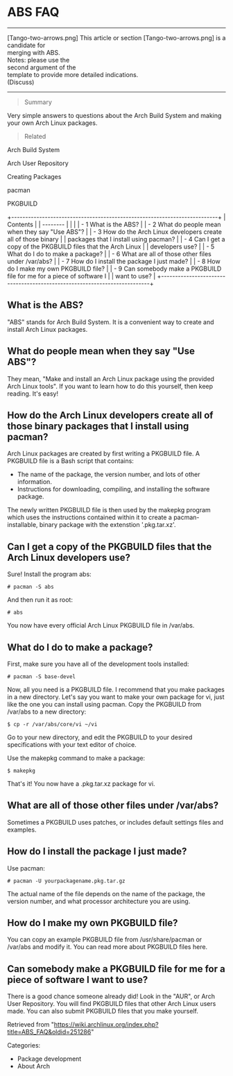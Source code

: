 ABS FAQ
=======

  ------------------------ ------------------------ ------------------------
  [Tango-two-arrows.png]   This article or section  [Tango-two-arrows.png]
                           is a candidate for       
                           merging with ABS.        
                           Notes: please use the    
                           second argument of the   
                           template to provide more 
                           detailed indications.    
                           (Discuss)                
  ------------------------ ------------------------ ------------------------

> Summary

Very simple answers to questions about the Arch Build System and making
your own Arch Linux packages.

> Related

Arch Build System

Arch User Repository

Creating Packages

pacman

PKGBUILD

+--------------------------------------------------------------------------+
| Contents                                                                 |
| --------                                                                 |
|                                                                          |
| -   1 What is the ABS?                                                   |
| -   2 What do people mean when they say "Use ABS"?                       |
| -   3 How do the Arch Linux developers create all of those binary        |
|     packages that I install using pacman?                                |
| -   4 Can I get a copy of the PKGBUILD files that the Arch Linux         |
|     developers use?                                                      |
| -   5 What do I do to make a package?                                    |
| -   6 What are all of those other files under /var/abs?                  |
| -   7 How do I install the package I just made?                          |
| -   8 How do I make my own PKGBUILD file?                                |
| -   9 Can somebody make a PKGBUILD file for me for a piece of software I |
|     want to use?                                                         |
+--------------------------------------------------------------------------+

What is the ABS?
----------------

"ABS" stands for Arch Build System. It is a convenient way to create and
install Arch Linux packages.

What do people mean when they say "Use ABS"?
--------------------------------------------

They mean, "Make and install an Arch Linux package using the provided
Arch Linux tools". If you want to learn how to do this yourself, then
keep reading. It's easy!

How do the Arch Linux developers create all of those binary packages that I install using pacman?
-------------------------------------------------------------------------------------------------

Arch Linux packages are created by first writing a PKGBUILD file. A
PKGBUILD file is a Bash script that contains:

-   The name of the package, the version number, and lots of other
    information.
-   Instructions for downloading, compiling, and installing the software
    package.

The newly written PKGBUILD file is then used by the makepkg program
which uses the instructions contained within it to create a
pacman-installable, binary package with the extenstion '.pkg.tar.xz'.

Can I get a copy of the PKGBUILD files that the Arch Linux developers use?
--------------------------------------------------------------------------

Sure! Install the program abs:

    # pacman -S abs

And then run it as root:

    # abs

You now have every official Arch Linux PKGBUILD file in /var/abs.

What do I do to make a package?
-------------------------------

First, make sure you have all of the development tools installed:

    # pacman -S base-devel

Now, all you need is a PKGBUILD file. I recommend that you make packages
in a new directory. Let's say you want to make your own package for vi,
just like the one you can install using pacman. Copy the PKGBUILD from
/var/abs to a new directory:

    $ cp -r /var/abs/core/vi ~/vi

Go to your new directory, and edit the PKGBUILD to your desired
specifications with your text editor of choice.

Use the makepkg command to make a package:

    $ makepkg

That's it! You now have a .pkg.tar.xz package for vi.

What are all of those other files under /var/abs?
-------------------------------------------------

Sometimes a PKGBUILD uses patches, or includes default settings files
and examples.

How do I install the package I just made?
-----------------------------------------

Use pacman:

    # pacman -U yourpackagename.pkg.tar.gz

The actual name of the file depends on the name of the package, the
version number, and what processor architecture you are using.

How do I make my own PKGBUILD file?
-----------------------------------

You can copy an example PKGBUILD file from /usr/share/pacman or /var/abs
and modify it. You can read more about PKGBUILD files here.

Can somebody make a PKGBUILD file for me for a piece of software I want to use?
-------------------------------------------------------------------------------

There is a good chance someone already did! Look in the "AUR", or Arch
User Repository. You will find PKGBUILD files that other Arch Linux
users made. You can also submit PKGBUILD files that you make yourself.

Retrieved from
"https://wiki.archlinux.org/index.php?title=ABS_FAQ&oldid=251286"

Categories:

-   Package development
-   About Arch
